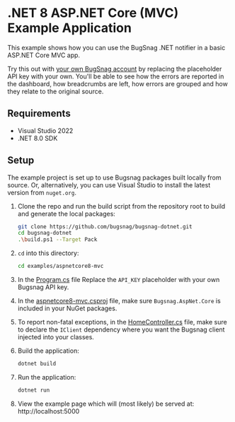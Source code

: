 # .NET 8 ASP.NET Core (MVC) Example Application

This example shows how you can use the BugSnag .NET notifier in a basic ASP.NET Core MVC app.

Try this out with [your own BugSnag account](https://app.bugsnag.com/user/new) by replacing the placeholder API key with your own. You'll be able to see how the errors are reported in the dashboard, how breadcrumbs are left, how errors are grouped and how they relate to the original source.

## Requirements

- Visual Studio 2022
- .NET 8.0 SDK

## Setup

The example project is set up to use Bugsnag packages built locally from source. Or, alternatively, you can use Visual Studio to install the latest version from `nuget.org`.

1. Clone the repo and run the build script from the repository root to build and generate the local packages:
    ```sh
    git clone https://github.com/bugsnag/bugsnag-dotnet.git
    cd bugsnag-dotnet
    .\build.ps1 --Target Pack
    ```

1. `cd` into this directory:
    ```sh
    cd examples/aspnetcore8-mvc
    ```

1. In the [Program.cs](Program.cs) file Replace the `API_KEY` placeholder with your own Bugsnag API key.

1. In the [aspnetcore8-mvc.csproj](aspnetcore8-mvc.csproj) file, make sure `Bugsnag.AspNet.Core` is included in your NuGet packages.

1. To report non-fatal exceptions, in the [HomeController.cs](Controllers/HomeController.cs) file, make sure to declare the `IClient` dependency where you want the Bugsnag client injected into your classes.

1. Build the application:
    ```sh
    dotnet build
    ```

1. Run the application:
    ```sh
    dotnet run
    ```

1. View the example page which will (most likely) be served at: http://localhost:5000
